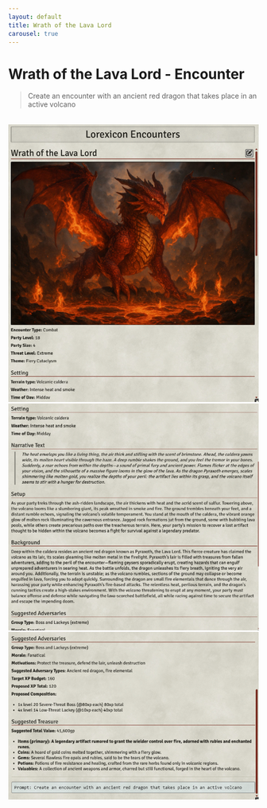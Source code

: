 ```yaml
---
layout: default
title: Wrath of the Lava Lord
carousel: true
---
```


# Wrath of the Lava Lord - Encounter

> Create an encounter with an ancient red dragon that takes place in an active volcano

<div class="swiper" style="width:100%;max-width:600px;margin:2rem auto;">
  <div class="swiper-wrapper">
    <div class="swiper-slide">
      <img src="../images/wrath-of-the-lava-lord/01-wrath.png" alt="Screen 1">
    </div>
    <div class="swiper-slide">
      <img src="../images/wrath-of-the-lava-lord/02-wrath.png" alt="Screen 2">
    </div>
    <div class="swiper-slide">
      <img src="../images/wrath-of-the-lava-lord/03-wrath.png" alt="Screen 3">
    </div>
  </div>

  <!-- Navigation buttons -->
  <div class="swiper-button-prev"></div>
  <div class="swiper-button-next"></div>

  <!-- Pagination dots -->
  <div class="swiper-pagination"></div>
</div>
